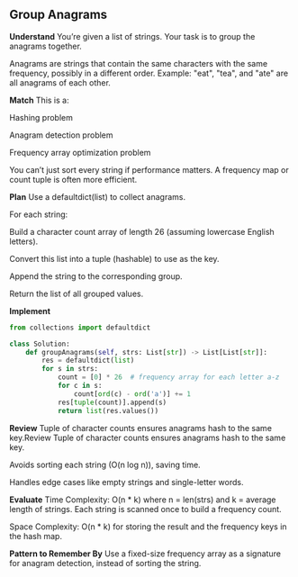 ##  Group Anagrams

**Understand**
You’re given a list of strings.
Your task is to group the anagrams together.

Anagrams are strings that contain the same characters with the same frequency, possibly in a different order.
Example: "eat", "tea", and "ate" are all anagrams of each other.

**Match**
This is a:

Hashing problem

Anagram detection problem

Frequency array optimization problem

You can’t just sort every string if performance matters. A frequency map or count tuple is often more efficient.

**Plan**
Use a defaultdict(list) to collect anagrams.

For each string:

Build a character count array of length 26 (assuming lowercase English letters).

Convert this list into a tuple (hashable) to use as the key.

Append the string to the corresponding group.

Return the list of all grouped values.

**Implement**
```python
from collections import defaultdict

class Solution:
    def groupAnagrams(self, strs: List[str]) -> List[List[str]]:
        res = defaultdict(list)
        for s in strs:
            count = [0] * 26  # frequency array for each letter a-z
            for c in s:
                count[ord(c) - ord('a')] += 1
            res[tuple(count)].append(s)
            return list(res.values())
```
**Review**
Tuple of character counts ensures anagrams hash to the same key.Review
Tuple of character counts ensures anagrams hash to the same key.

Avoids sorting each string (O(n log n)), saving time.

Handles edge cases like empty strings and single-letter words.

**Evaluate**
Time Complexity: O(n * k)
where n = len(strs) and k = average length of strings.
Each string is scanned once to build a frequency count.

Space Complexity: O(n * k)
for storing the result and the frequency keys in the hash map.


**Pattern to Remember By**
Use a fixed-size frequency array as a signature for anagram detection, instead of sorting the string.